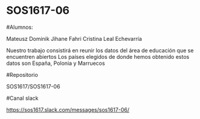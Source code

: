 # SOS1617-06
#Alumnos:

Mateusz Dominik
Jihane Fahri
Cristina Leal Echevarría
         
Nuestro trabajo consistirá en reunir los datos del área de educación que se encuentren abiertos
Los países elegidos de donde hemos obtenido estos datos son España, Polonia y Marruecos

#Repositorio

SOS1617/SOS1617-06

#Canal slack

https://sos1617.slack.com/messages/sos1617-06/


         
    